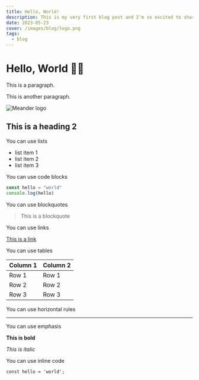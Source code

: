```yaml
---
title: Hello, World!
description: This is my very first blog post and I'm so excited to share it with you!
date: 2023-05-23
cover: /images/blog/logo.png
tags:
  - blog
---
```


# Hello, World 👋🏻

This is a paragraph.

This is another paragraph.

![Meander logo](/images/blog/logo.png)

## This is a heading 2

You can use lists

- list item 1
- list item 2
- list item 3

You can use code blocks

```js
const hello = "world"
console.log(hello)
```

You can use blockquotes

> This is a blockquote

You can use links

[This is a link](https://www.google.com)

You can use tables

| Column 1 | Column 2 |
| -------- | -------- |
| Row 1    | Row 1    |
| Row 2    | Row 2    |
| Row 3    | Row 3    |

You can use horizontal rules

---

You can use emphasis

**This is bold**

_This is italic_

You can use inline code

`const hello = 'world';`

<!-- :::callout{title="Hello World Callout"}
This is a quick tip about markdown
::: -->
